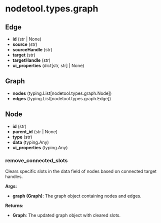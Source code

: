 # nodetool.types.graph

## Edge

- **id** (str | None)
- **source** (str)
- **sourceHandle** (str)
- **target** (str)
- **targetHandle** (str)
- **ui_properties** (dict[str, str] | None)

## Graph

- **nodes** (typing.List[nodetool.types.graph.Node])
- **edges** (typing.List[nodetool.types.graph.Edge])

## Node

- **id** (str)
- **parent_id** (str | None)
- **type** (str)
- **data** (typing.Any)
- **ui_properties** (typing.Any)

### remove_connected_slots

Clears specific slots in the data field of nodes based on connected target handles.


**Args:**

- **graph (Graph)**: The graph object containing nodes and edges.


**Returns:**

- **Graph**: The updated graph object with cleared slots.
